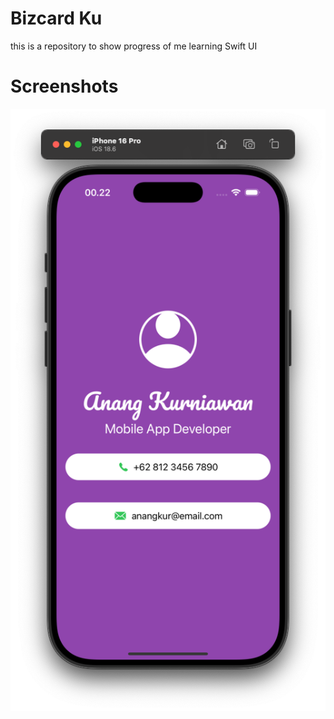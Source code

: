 
# Bizcard Ku
this is a repository to show progress of me learning Swift UI

# Screenshots
![screenshot](/images/screenshots.png)
